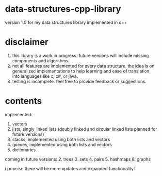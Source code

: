 # data-structures-cpp-library
version 1.0 for my data structures library implemented in c++

# disclaimer
1. this library is a work in progress. future versions will include missing components and algorithms.
2. not all features are implemented for every data structure. the idea is on generalized implementations to help learning and ease of translation into languages like c, c#, or java.
3. testing is incomplete. feel free to provide feedback or suggestions.

# contents
implemented:
1. vectors
2. lists, singly linked lists (doubly linked and circular linked lists planned for future versions)
3. stacks, implemented using both lists and vectors
4. queues, implemented using both lists and vectors
5. dictionaries

coming in future versions:
2. trees
3. sets
4. pairs
5. hashmaps
6. graphs

i promise there will be more updates and expanded functionality!
